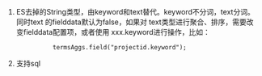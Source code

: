 1.  ES去掉的String类型，由keyword和text替代。keyword不分词，text分词。同时text 的fielddata默认为false，如果对 text类型进行聚合、排序，需要改变fielddata配置项，或者使用 xxx.keyword进行操作，比如：
    ```aidl
              termsAggs.field("projectid.keyword");
    ```
2.  支持sql    